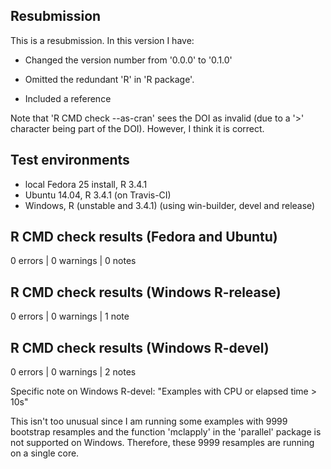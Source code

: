 ## Resubmission
This is a resubmission. In this version I have:

* Changed the version number from '0.0.0' to '0.1.0' 

* Omitted the redundant 'R' in 'R package'.

* Included a reference

Note that 'R CMD check --as-cran' sees the DOI as invalid (due to a '>' character being part of the DOI). However, I think it is correct.

## Test environments
* local Fedora 25 install, R 3.4.1
* Ubuntu 14.04, R 3.4.1 (on Travis-CI)
* Windows, R (unstable and 3.4.1) (using win-builder, devel and release)

## R CMD check results (Fedora and Ubuntu)
0 errors | 0 warnings | 0 notes

## R CMD check results (Windows R-release)
0 errors | 0 warnings | 1 note

## R CMD check results (Windows R-devel)
0 errors | 0 warnings | 2 notes

Specific note on Windows R-devel:
"Examples with CPU or elapsed time > 10s"

This isn't too unusual since I am running some examples with 9999 bootstrap resamples and the function 'mclapply' in the 'parallel' package is not supported on Windows. Therefore, these 9999 resamples are running on a single core.  
